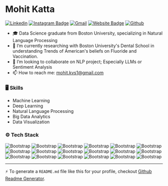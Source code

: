 # Mohit Katta



[![Linkedin](https://img.shields.io/badge/-LinkedIn-blue?style=flat&logo=Linkedin&logoColor=white)](https://www.linkedin.com/in/mohit-katta/)
[![Instagram Badge](https://img.shields.io/badge/-Instagram-purple?logo=instagram&logoColor=white&link=https://instagram.com/mo.kvs_/)](https://www.instagram.com/mo.kvs_)
[![Gmail](https://img.shields.io/badge/-Gmail-c14438?style=flat&logo=Gmail&logoColor=white)](mailto:mohit.kvs1@gmail.com)
[![Website Badge](https://img.shields.io/badge/-Website-c14438?style=flat&logo=Google-Chrome&logoColor=white&link=mohitkatta.me)](https://www.mohitkatta.me)
[![Github](https://img.shields.io/github/followers/mohitkatta01?label=Follow&style=social)](https://github.com/mohitkatta01)

- 🎓 Data Science graduate from Boston University, specializing in Natural Language Processing
- 🤔 I’m currently researching with Boston University's Dental School in understanding Trends of American's beliefs on Fluoride and Vaccination.
- 👯 I’m looking to collaborate on NLP project; Especially LLMs or Sentiment Analysis
- 📫 How to reach me: mohit.kvs1@gmail.com


### 🖥 Skills

- Machine Learning
- Deep Learning
- Natural Language Processing
- Big Data Analytics
- Data Visualization
### ⚙️ Tech Stack

![Bootstrap](https://img.shields.io/badge/-Python-05122A?style=flat-square&logo=Python&color=353535) ![Bootstrap](https://img.shields.io/badge/-R-05122A?style=flat-square&logo=R&color=353535) ![Bootstrap](https://img.shields.io/badge/-TensorFlow-05122A?style=flat-square&logo=TensorFlow&color=353535) ![Bootstrap](https://img.shields.io/badge/-Amazon%20Web%20Services-05122A?style=flat-square&logo=Amazon-Web-Services&color=353535) ![Bootstrap](https://img.shields.io/badge/-Google%20Cloud-05122A?style=flat-square&logo=Google-Cloud&color=353535) ![Bootstrap](https://img.shields.io/badge/-Apache%20Spark-05122A?style=flat-square&logo=Apache-Spark&color=353535) ![Bootstrap](https://img.shields.io/badge/-Apache%20Kafka-05122A?style=flat-square&logo=Apache-Kafka&color=353535) ![Bootstrap](https://img.shields.io/badge/-MicroStrategy-05122A?style=flat-square&logo=MicroStrategy&color=353535) ![Bootstrap](https://img.shields.io/badge/-PowerBI-05122A?style=flat-square&logo=PowerBI&color=353535) ![Bootstrap](https://img.shields.io/badge/-PyTorch-05122A?style=flat-square&logo=PyTorch&color=353535) ![Bootstrap](https://img.shields.io/badge/-Scikit%20Learn-05122A?style=flat-square&logo=Scikit-Learn&color=353535) ![Bootstrap](https://img.shields.io/badge/-MySQL-05122A?style=flat-square&logo=MySQL&color=353535) ![Bootstrap](https://img.shields.io/badge/-MongoDB-05122A?style=flat-square&logo=MongoDB&color=353535) ![Bootstrap](https://img.shields.io/badge/-Pandas-05122A?style=flat-square&logo=Pandas&color=353535) ![Bootstrap](https://img.shields.io/badge/-Numpy-05122A?style=flat-square&logo=Numpy&color=353535) ![Bootstrap](https://img.shields.io/badge/-Matplotlib-05122A?style=flat-square&logo=Matplotlib&color=353535) ![Bootstrap](https://img.shields.io/badge/-Huggingface-05122A?style=flat-square&logo=Huggingface&color=353535) ![Bootstrap](https://img.shields.io/badge/-Visual%20Studio%20Code-05122A?style=flat-square&logo=Visual-Studio-Code&color=353535)


---
:zap: To generate a `README.md` file like this for your profile, checkout [Github Readme Generator](https://hejazizo-github-profile-readme-srcstreamlit-app-i6skm7.streamlit.app/).
